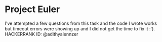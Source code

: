# Project Euler
I've attempted a few questions from this task and the code I wrote works but timeout errors were showing up and I did not get the time to fix it :').<br/>
HACKERRANK ID: @adithyalennzer
